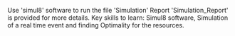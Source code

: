 Use 'simul8' software to run the file 'Simulation'
Report 'Simulation_Report' is provided for more details.
Key skills to learn: Simul8 software, Simulation of a real time event and finding Optimality for the resources. 
